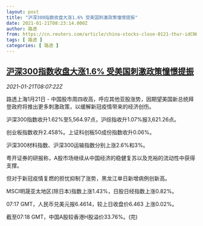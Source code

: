 ```yaml
---
layout: post
title: "沪深300指数收盘大涨1.6% 受美国刺激政策憧憬提振"
date: 2021-01-21T08:23:14.000Z
author: 路透
from: https://cn.reuters.com/article/china-stocks-close-0121-thur-idCNKBS29Q0UF
tags: [ 路透 ]
categories: [ 路透 ]
---
```

<!--1611217394000-->
[沪深300指数收盘大涨1.6% 受美国刺激政策憧憬提振](https://cn.reuters.com/article/china-stocks-close-0121-thur-idCNKBS29Q0UF)
------

<div>
<div><i>2021-01-21T08:07:22Z</i></div><p>路透上海1月21日 - 中国股市周四收高，呼应其他亚股涨势，因期望美国新总统拜登政府将推出更多刺激政策，以缓解新冠疫情带来的经济创伤。</p><p>沪深300指数收升1.62%至5,564.97点，沪综指收升1.07%报3,621.26点。</p><p>创业板指数收升2.458%。上证科创板50成份指数收升0.06%。</p><p>沪深300材料指数、沪深300运输指数分别上涨2.6%和3%。</p><p>粤开证券的研报称，A股市场继续从中国经济的稳健复苏以及充裕的流动性中获得支撑。</p><p>但对于新冠疫情复燃的担忧抑制了涨势，黑龙江单日新增病例创新高。</p><p>MSCI明晟亚太地区(除日本)指数上涨1.43%，日股日经指数上涨0.82%。</p><p>07:17 GMT，人民币兑美元报6.4614，较上日收盘价6.463 上涨0.02%。</p><p>截至07:18 GMT，中国A股较香港H股溢价33.76%。(完)</p>
</div>
